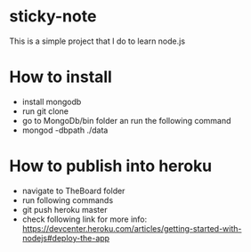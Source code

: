 # sticky-note
This is a simple project that I do to learn node.js

# How to install
- install mongodb
- run git clone
- go to MongoDb/bin folder an run the following command
- mongod -dbpath ./data


# How to publish into heroku
- navigate to TheBoard folder
- run following commands
- git push heroku master
- check following link for more info:
	https://devcenter.heroku.com/articles/getting-started-with-nodejs#deploy-the-app